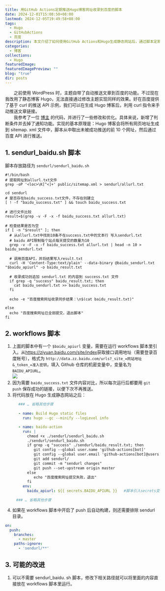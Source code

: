 ```yaml
---
title: 用GitHub Actions定期推送Hugo博客网址收录到百度的脚本
date: 2024-12-01T15:08:50+08:00
lastmod: 2024-12-05T19:49:58+08:00
tags:
  - Hugo
  - GitHubActions
  - 百度
description: 本文介绍了如何使用GitHub Actions和Hugo生成静态网站后，通过脚本定期将未被百度收录的网页地址推送至百度。文章详细描述了脚本的具体实现方法，并提供了相关配置步骤。
categories:
  - 博客
collections:
  - Hugo
featuredImage: 
featuredImagePreview: ""
blog: "true"
dir: posts
---
```


‌‌‌‌　　之前使用 WordPress 时，主题自带了自动推送文章到百度的功能。不过现在我改用了静态博客 Hugo，无法直接通过修改主题实现同样的效果。好在百度提供了基于 curl 的推送 API 示例，我们可以在生成 Hugo 博客后，利用 curl 指令来手动推送文章链接。  
‌‌‌‌　　我参考了一位 [博主](https://becool.vip/posts/tech/baidusiterecord/) 的代码，并进行了一些修改和优化。具体来说，新增了判断条件并去掉了通知功能。实现的基本原理是：Hugo 博客会将所有网页地址生成到 sitemap. xml 文件中，脚本从中取出未被成功推送的前 10 个网址，然后通过百度 API 进行推送。

## 1. sendurl_baidu.sh 脚本

脚本存放路径为 `sendurl/sendurl_baidu.sh`

```shell
#!/bin/bash
# 提取网址到allurl.txt文件
grep -oP '<loc>\K[^<]+' public/sitemap.xml > sendurl/allurl.txt

cd sendurl
# 是否存在baidu_success.txt文件，不存在则建立
[ ! -f "baidu_success.txt" ] && touch baidu_success.txt

# 进行文件比较
result=$(grep -v -F -x -f baidu_success.txt allurl.txt)

# 检查结果是否为空
if [ -n "$result" ]; then
  # 从allurl.txt中找到10条不在success.txt中的文本行 写入sendurl.txt
  # baidu API限制每个站点每天提交的数量为10 
  grep -v -F -x -f baidu_success.txt allurl.txt | head -n 10 > baidu_sendurl.txt

  # 调用百度API，并将结果写入result.txt
  curl -H 'Content-Type:text/plain' --data-binary @baidu_sendurl.txt "$baidu_apiurl" -o baidu_result.txt

  # 收录成功则追加 sendurl.txt 的内容到 success.txt 文件
  if grep -q "success" baidu_result.txt; then
    cat baidu_sendurl.txt >> baidu_success.txt
  fi

  echo -e "百度搜索网址收录同步结果：\n$(cat baidu_result.txt)"

else
  echo "百度搜索网址已全部提交，退出脚本"
fi
```

## 2. workflows 脚本

1. 上面的脚本中有一个 `$baidu_apiurl` 变量，需要在运行 workflows 脚本里引入。从<https://ziyuan.baidu.com/site/index>获取接口调用地址（需要登录百度帐号），格式为 `http://data.zz.baidu.com/urls?_site_=网站地址&_token_=准入密钥`，填入 Github 仓库的机密变量中，变量名为 `BAIDU_APIURL`。  
![](attachments/19667991d001d29c3cc7c2d57f21aa15_MD5.png)
2. 因为需要 `baidu_success.txt` 文件内容对比，所以每次运行后都要用 `git push` 保存成功的链接，以便下次不再推送。
3. 将代码放在 Hugo 生成静态网站之后：
```yml
      ### … 省略其他步骤
      
      - name: Build Hugo static files
        run: hugo --gc --minify --logLevel info

      - name: baidu-action
        run: |
          chmod +x ./sendurl/sendurl_baidu.sh
          ./sendurl/sendurl_baidu.sh
          if grep -q "success" ./sendurl/baidu_result.txt; then
             git config --global user.name 'github-actions[bot]'
             git config --global user.email 'github-actions[bot]@users.noreply.github.com'
             git add sendurl/
             git commit -m "sendurl changes"
             git push --set-upstream origin master
          else
             echo "百度搜索网址提交失败，退出"
          fi
        env:
          baidu_apiurl: ${{ secrets.BAIDU_APIURL }}   #脚本引入secrets变量
     
     ### … 省略其他步骤
```
4. 如果在 workflows 脚本中开启了 push 后自动构建，则还需要排除 sendurl 目录。
```yml
on:
  push:
    branches:
      - master
    paths-ignore:
      - 'sendurl/**'
```

## 3. 可能的改进

1. 可以不需要 sendurl_baidu. sh 脚本，修改下相关路径就可以将里面的内容直接放在 workflows 脚本里运行。
